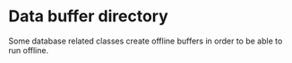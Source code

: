 # Data buffer directory
Some database related classes create offline buffers in order to be able to run offline.
